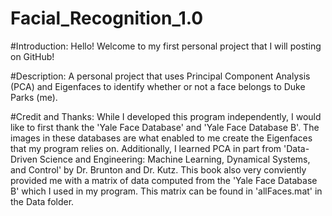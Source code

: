 # Facial_Recognition_1.0
#Introduction:
Hello! Welcome to my first personal project that I will posting on GitHub! 

#Description:
A personal project that uses Principal Component Analysis (PCA) and Eigenfaces to identify whether or not a face belongs to Duke Parks (me).

#Credit and Thanks:
While I developed this program independently, I would like to first thank the 'Yale Face Database' and 'Yale Face Database B'.  The images in these databases are what enabled to me create the Eigenfaces that my program relies on.  Additionally, I learned PCA in part from 'Data-Driven Science and Engineering: Machine Learning, Dynamical Systems, and Control' by Dr. Brunton and Dr. Kutz.  This book also very conviently provided me with a matrix of data computed from the 'Yale Face Database B' which I used in my program.  This matrix can be found in 'allFaces.mat' in the Data folder.

